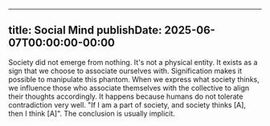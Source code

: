 
---
title: Social Mind
publishDate: 2025-06-07T00:00:00-00:00
---

 Society did not emerge from nothing. It's not a physical entity. It exists as a sign that we choose to associate ourselves with. Signification makes it possible to manipulate this phantom. When we express what society thinks, we influence those who associate themselves with the collective to align their thoughts accordingly. It happens because humans do not tolerate contradiction very well. "If I am a part of society, and society thinks \[A\], then I think \[A\]". The conclusion is usually implicit.
